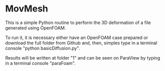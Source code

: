 # MovMesh
This is a simple Python routine to perform the 3D deformation of a file generated using OpenFOAM.

To run it, it is necessary either have an OpenFOAM case prepared or download the full folder from Github and, then, simples type in a terminal console "python basicDiffusion.py".

Results will be written at folder "1" and can be seen on ParaView by typing in a terminal console "paraFoam".
